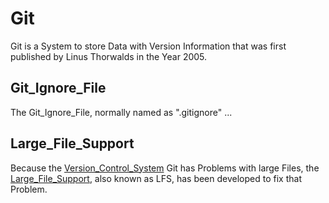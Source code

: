 # Git

Git is a System to store Data with Version Information that was first published by Linus Thorwalds in the Year 2005.

## Git_Ignore_File

The Git_Ignore_File, normally named as ".gitignore" ...

## Large_File_Support

Because the [Version_Control_System](9000005.md) Git has Problems with large Files, the [Large_File_Support](15.md#Large_File_Support), also known as LFS, has been developed to fix that Problem.
